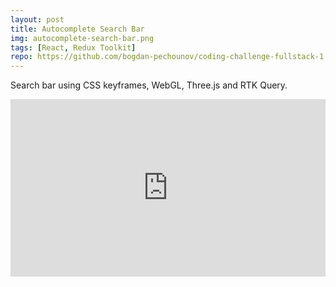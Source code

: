 ```yaml
---
layout: post
title: Autocomplete Search Bar
img: autocomplete-search-bar.png
tags: [React, Redux Toolkit]
repo: https://github.com/bogdan-pechounov/coding-challenge-fullstack-1
---
```


Search bar using CSS keyframes, WebGL, Three.js and RTK Query.

<div style="position:relative;padding-top:56.25%;">
    <iframe allow="autoplay;" allowfullscreen style="border:none;position:absolute;top:0;left:0;width:100%;height:100%;" src="https://clipchamp.com/watch/jJASZx9iSxW/embed"></iframe>
</div>
